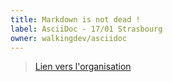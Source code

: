 ```yaml
---
title: Markdown is not dead !
label: AsciiDoc - 17/01 Strasbourg
owner: walkingdev/asciidoc
---
```


> [Lien vers l'organisation](http://github.com/walkingdev)
